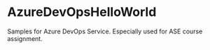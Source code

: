 # AzureDevOpsHelloWorld
Samples for Azure DevOps Service. Especially used for ASE course assignment.
